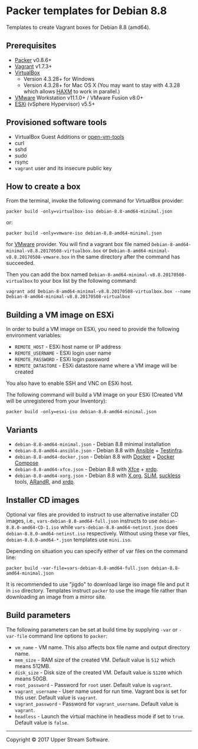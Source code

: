 # Packer templates for Debian 8.8

Templates to create Vagrant boxes for Debian 8.8 (amd64).


## Prerequisites

* [Packer][] v0.8.6+
* [Vagrant][] v1.7.3+
* [VirtualBox][]
	* Version 4.3.28+ for Windows
	* Version 4.3.28+ for Mac OS X (You may want to stay with 4.3.28 which allows [HAXM] to work in parallel.)
* [VMware][] Workstation v11.1.0+ / VMware Fusion v8.0+
* [ESXi][] (vSphere Hypervisor) v5.5+

[ESXi]: http://www.vmware.com/products/vsphere-hypervisor
        "Free VMware vSphere Hypervisor, Free Virtualization (ESXi)"
[HAXM]: https://software.intel.com/en-us/android/articles/intel-hardware-accelerated-execution-manager
        "Intel&reg; Hardware Accelerated Execution Manager"
[Packer]: https://www.packer.io/ "Packer by HashiCorp"
[Vagrant]: https://www.vagrantup.com/ "Vagrant"
[VirtualBox]: https://www.virtualbox.org/ "Oracle VM VirtualBox"
[VMware]: http://www.vmware.com/ "VMware Virtualization for Desktop &amp; Server, Application, Public &amp; Hybrid Clouds"


## Provisioned software tools

* VirtualBox Guest Additions or [open-vm-tools][]
* curl
* sshd
* sudo
* rsync
* `vagrant` user and its insecure public key

[open-vm-tools]: https://github.com/vmware/open-vm-tools "Official repository of VMware open-vm-tools project"

## How to create a box

From the terminal, invoke the following command for VirtualBox provider:

    packer build -only=virtualbox-iso debian-8.8-amd64-minimal.json

or:

    packer build -only=vmware-iso debian-8.8-amd64-minimal.json

for [VMware] provider.
You will find a vagrant box file named `Debian-8-amd64-minimal-v8.8.20170508-virtualbox.box`
or `Debian-8-amd64-minimal-v8.8.20170508-vmware.box` in the same directory after the command has succeeded.

Then you can add the box named `Debian-8-amd64-minimal-v8.8.20170508-virtualbox` to your box list
by the following command:

    vagrant add Debian-8-amd64-minimal-v8.8.20170508-virtualbox.box --name Debian-8-amd64-minimal-v8.8.20170508-virtualbox


## Building a VM image on ESXi

In order to build a VM image on ESXi, you need to provide the following environment variables:

* `REMOTE_HOST` - ESXi host name or IP address
* `REMOTE_USERNAME` - ESXi login user name
* `REMOTE_PASSWORD` - ESXi login password
* `REMOTE_DATASTORE` - ESXi datastore name where a VM image will be created

You also have to enable SSH and VNC on ESXi host.

The following command will build a VM image on your ESXi (Created VM will be unregistered from your Inventory):

    packer build -only=esxi-iso debian-8.8-amd64-minimal.json


## Variants

* `debian-8.8-amd64-minimal.json` - Debian 8.8 minimal installation
* `debian-8.8-amd64-ansible.json` - Debian 8.8 with [Ansible][] + [Testinfra][].
* `debian-8.8-amd64-docker.json` - Debian 8.8 with [Docker][] + [Docker Compose][]
* `debian-8.8-amd64-xfce.json` - Debian 8.8 with [Xfce][] + [xrdp][].
* `debian-8.8-amd64-xorg.json` - Debian 8.8 with [X.org][], [SLiM][], [suckless][] tools, [ARandR][], and [xrdp][].

[Ansible]: https://www.ansible.com/ "Ansible is Simple IT Automation"
[ARandR]: https://christian.amsuess.com/tools/arandr/ "ARandR: Another XRandR GUI"
[Docker]: https://www.docker.com/ "Docker - Build, Ship and Run Any App, Anywhere"
[Docker Compose]: https://docs.docker.com/compose/ "Docker Compose"
[SLiM]: https://sourceforge.net/projects/slim.berlios/ "SLiM download | SourceForge.net"
[suckless]: http://suckless.org/ "suckless.org software that sucks less"
[Testinfra]: https://testinfra.readthedocs.io/en/latest/ "Testinfra test your infrastructure &mdash; testinfra 1.5.5 documentation"
[X.org]: https://www.x.org/wiki/ "X.Org"
[Xfce]: http://www.xfce.org/ "Xfce Desktop Environment"
[xrdp]: http://www.xrdp.org/ "xrdp"


## Installer CD images

Optional var files are provided to instruct to use alternative installer CD images, i.e.,
`vars-debian-8.8-amd64-full.json` instructs to use `debian-8.8.0-amd64-CD-1.iso` while
`vars-debian-8.8-amd64-netinst.json` does `debian-8.8.0-amd64-netinst.iso` respectively.
Without using these var files, `debian-8.8.0-amd64-*.json` templates use `mini.iso`.

Depending on situation you can specify either of var files on the command line:

    packer build -var-file=vars-debian-8.8-amd64-full.json debian-8.8-amd64-minimal.json

It is recommended to use "jigdo" to download large iso image file and put it in `iso` directory.  Templates
instruct `packer` to use the image file rather than downloading an image from a mirror site.


## Build parameters

The following parameters can be set at build time by supplying `-var` or `-var-file` command line options to `packer`:

* `vm_name` - VM name.  This also affects box file name and output directory name.
* `mem_size` - RAM size of the created VM.  Default value is `512` which means 512MB.
* `disk_size` - Disk size of the created VM.  Default value is `51200` which means 50GB.
* `root_password` - Password for `root` user.  Default value is `vagrant`.
* `vagrant_username` - User name used for run time.  Vagrant box is set for this user.  Default value is `vagrant`.
* `vagrant_password` - Password for `vagrant_username`.  Default value is `vagrant`.
* `headless` - Launch the virtual machine in headless mode if set to `true`.  Default value is `false`.

- - -

Copyright &copy; 2017 Upper Stream Software.

